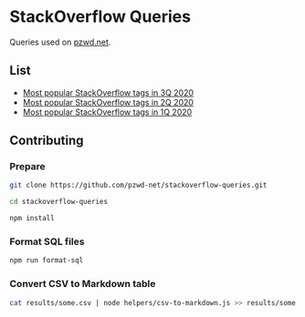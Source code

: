 # StackOverflow Queries

Queries used on [pzwd.net](https://pzwd.net/t/top-of-stackoverflow).

## List

- [Most popular StackOverflow tags in 3Q 2020](results/most-popular-stackoverflow-tags-in-3q-2000.md)
- [Most popular StackOverflow tags in 2Q 2020](results/most-popular-stackoverflow-tags-in-2q-2000.md)
- [Most popular StackOverflow tags in 1Q 2020](results/most-popular-stackoverflow-tags-in-1q-2000.md)

## Contributing

### Prepare

```sh
git clone https://github.com/pzwd-net/stackoverflow-queries.git

cd stackoverflow-queries

npm install
```

### Format SQL files

```sh
npm run format-sql
```

### Convert CSV to Markdown table

```sh
cat results/some.csv | node helpers/csv-to-markdown.js >> results/some.md
```
